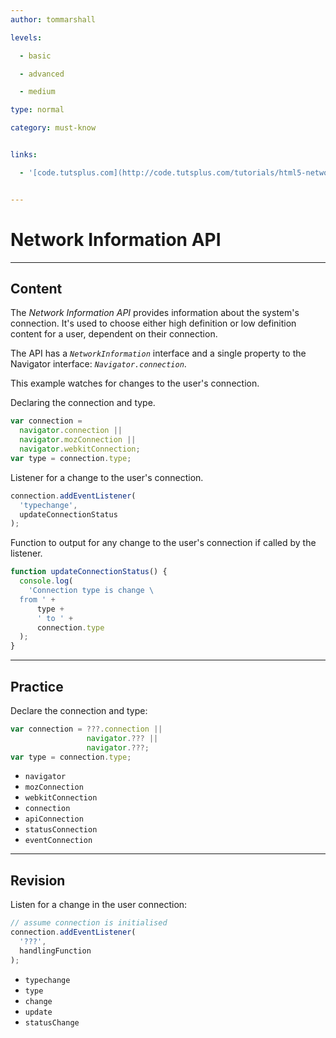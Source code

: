 ```yaml
---
author: tommarshall

levels:

  - basic

  - advanced

  - medium

type: normal

category: must-know


links:

  - '[code.tutsplus.com](http://code.tutsplus.com/tutorials/html5-network-information-api--cms-21598){website}'


---
```


# Network Information API

---

## Content

The _Network Information API_ provides information about the system's connection. It's used to choose either high definition or low definition content for a user, dependent on their connection.

The API has a _`NetworkInformation`_ interface and a single property to the Navigator interface: _`Navigator.connection`_.

This example watches for changes to the user's connection.

Declaring the connection and type.

```javascript
var connection =
  navigator.connection ||
  navigator.mozConnection ||
  navigator.webkitConnection;
var type = connection.type;
```

Listener for a change to the user's connection.

```javascript
connection.addEventListener(
  'typechange',
  updateConnectionStatus
);
```

Function to output for any change to the user's connection if called by the listener.

```javascript
function updateConnectionStatus() {
  console.log(
    'Connection type is change \
  from ' +
      type +
      ' to ' +
      connection.type
  );
}
```

---

## Practice

Declare the connection and type:

```javascript
var connection = ???.connection ||
                 navigator.??? ||
                 navigator.???;
var type = connection.type;
```

- `navigator`
- `mozConnection`
- `webkitConnection`
- `connection`
- `apiConnection`
- `statusConnection`
- `eventConnection`

---

## Revision

Listen for a change in the user connection:

```javascript
// assume connection is initialised
connection.addEventListener(
  '???',
  handlingFunction
);
```

- `typechange`
- `type`
- `change`
- `update`
- `statusChange`
